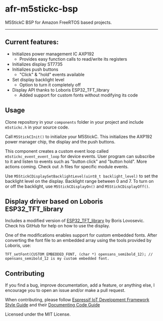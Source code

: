 # afr-m5stickc-bsp

M5StickC BSP for Amazon FreeRTOS based projects.

---

## Current features:

* Initializes power management IC AXP192
  * Provides easy function calls to read/write its registers
* Initializes display ST7735
* Initializes push buttons
  * "Click" & "hold" events available
* Set display backlight level
  * Option to turn it completely off
* Display API thanks to Loboris ESP32_TFT_library
  * Added support for custom fonts without modifying its code

## Usage

Clone repository in your `components` folder in your project and include `m5stickc.h` in your source code.

Call `M5StickCInit()` to initialize your M5StickC. This initializes the AXP192 power manager chip, the display and the push buttons.

This component creates a custom event loop called `m5stickc_event_event_loop` for device events. User program can subscribe to it and listen to events such as "button click" and "button hold". More actions coming. Check out .h files for specific module events.

Use `M5StickCDisplaySetBacklightLevel(uint8_t backlight_level)` to set the backlight level on the display. Backlight range between 0 and 7. To turn on or off the backlight, use `M5StickCDisplayOn()` and `M5StickCDisplayOff()`.

## Display driver based on Loboris ESP32_TFT_library

Includes a modified version of [ESP32_TFT_library](https://github.com/loboris/ESP32_TFT_library) by Boris Lovosevic. Check his GitHub for help on how to use the display.

One of the modifications enables support for custom embedded fonts. After converting the font file to an embedded array using the tools provided by Loboris, use:

    TFT_setFont(CUSTOM_EMBEDDED_FONT, (char *) opensans_semibold_12); // opensans_semibold_12 is my custom embedded font.

## Contributing

If you find a bug, improve documentation, add a feature, or anything else, I encourage you to open an issue and/or make a pull request.

When contributing, please follow [Espressif IoT Development Framework Style Guide](https://docs.espressif.com/projects/esp-idf/en/latest/contribute/style-guide.html) and their [Documenting Code Guide](https://docs.espressif.com/projects/esp-idf/en/latest/contribute/documenting-code.html)

Licensed under the MIT License.
